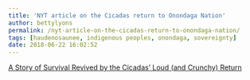 ```yaml
---
title: 'NYT article on the Cicadas return to Onondaga Nation'
author: bettylyons
permalink: /nyt-article-on-the-cicadas-return-to-onondaga-nation/
tags: [haudenosaunee, indigenous peoples, onondaga, sovereignty]
date: 2018-06-22 16:02:52
---
```

[A Story of Survival Revived by the Cicadas’ Loud (and Crunchy) Return](https://www.nytimes.com/2018/06/22/nyregion/cicadas-return-onondaga-nation.html)
&nbsp;
